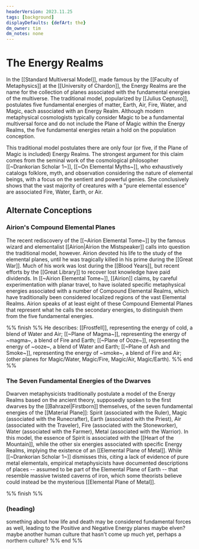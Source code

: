 ```yaml
---
headerVersion: 2023.11.25
tags: [background]
displayDefaults: {defArt: the}
dm_owner: tim
dm_notes: none
---
```

# The Energy Realms

In the [[Standard Multiversal Model]], made famous by the [[Faculty of Metaphysics]] at the [[University of Chardon]], the Energy Realms are the name for the collection of planes associated with the fundamental energies of the multiverse. The traditional model, popularized by [[Julius Ceptuso]], postulates five fundamental energies of matter, Earth, Air, Fire, Water, and Magic, each associated with an Energy Realm. Although modern metaphysical cosmologists typically consider Magic to be a fundamental multiversal force and do not include the Plane of Magic within the Energy Realms, the five fundamental energies retain a hold on the population conception. 

This traditional model postulates there are only four (or five, if the Plane of Magic is included) Energy Realms. The strongest argument for this claim comes from the seminal work of the cosmological philosopher [[~Drankorian Scholar 1~]], [[~On Elemental Myths~]], who exhaustively catalogs folklore, myth, and observation considering the nature of elemental beings, with a focus on the sentient and powerful genies. She conclusively shows that the vast majority of creatures with a "pure elemental essence" are associated Fire, Water, Earth, or Air. 

## Alternate Conceptions

### Airion's Compound Elemental Planes

The recent rediscovery of the [[~Airion Elemental Tome~]] by the famous wizard and elementalist [[Airion|Airion the Mistspeaker]] calls into question the traditional model, however. Airion devoted his life to the study of the elemental planes, until he was tragically killed in his prime during the [[Great War]]. Much of his work was lost during the [[Blood Years]], but recent efforts by the [[Great Library]] to recover lost knowledge have paid dividends. In [[~Airion Elemental Tome~]], [[Airion]] claims, by careful experimentation with planar travel, to have isolated specific metaphysical energies associated with a number of Compound Elemental Realms, which  have traditionally been considered localized regions of the vast Elemental Realms. Airion speaks of at least eight of these Compound Elemental Planes that represent what he calls the secondary energies, to distinguish them from the five fundamental energies. 

%% finish %%
He describes: [[Frostfell]], representing the energy of cold, a blend of Water and Air; [[~Plane of Magma~]], representing the energy of ~magma~, a blend of Fire and Earth; [[~Plane of Ooze~]], representing the energy of ~ooze~, a blend of Water and Earth; [[~Plane of Ash and Smoke~]], representing the energy of ~smoke~, a blend of Fire and Air; (other planes for Magic/Water, Magic/Fire, Magic/Air, Magic/Earth). 
%% end %%
### The Seven Fundamental Energies of the Dwarves

Dwarven metaphysicists traditionally postulate a model of the Energy Realms based on the ancient theory, supposedly spoken to the first dwarves by the [[Bahrazel|Firstborn]] themselves, of the seven fundamental energies of the [[Material Plane]]: Spirit (associated with the Ruler), Magic (associated with the Runecrafter), Earth (associated with the Priest), Air (associated with the Traveler), Fire (associated with the Stoneworker), Water (associated with the Farmer), Metal (associated with the Warrior). In this model, the essence of Spirit is associated with the [[Heart of the Mountain]], while the other six energies associated with specific Energy Realms, implying the existence of an [[Elemental Plane of Metal]]. While [[~Drankorian Scholar 1~]] dismisses this, citing a lack of evidence of pure metal elementals, empirical metaphysicists have documented descriptions of places -- assumed to be part of the Elemental Plane of Earth -- that resemble massive twisted caverns of iron, which some theorists believe could instead be the mysterious [[Elemental Plane of Metal]].

%% finish %%
### (heading)

something about how life and death may be considered fundamental forces as well, leading to the Positive and Negative Energy planes
maybe elven? maybe another human culture that hasn't come up much yet, perhaps a northern culture?
%% end %%